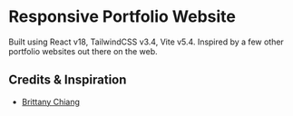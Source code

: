 # Responsive Portfolio Website

Built using React v18, TailwindCSS v3.4, Vite v5.4. Inspired by a few other portfolio websites out there on the web.

## Credits & Inspiration

- [Brittany Chiang](https://github.com/bchiang7)
